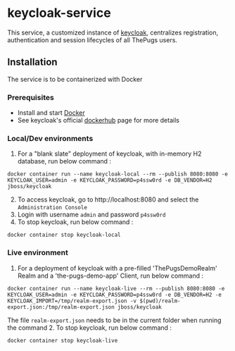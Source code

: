 # keycloak-service

This service, a customized instance of [keycloak](https://www.keycloak.org/), centralizes registration, authentication and session lifecycles of all ThePugs users.

## Installation

The service is to be containerized with Docker

### Prerequisites

- Install and start [Docker](https://store.docker.com/search?type=edition&offering=community)
- See keycloak's official [dockerhub](https://hub.docker.com/r/jboss/keycloak/) page for more details

### Local/Dev environments

1. For a "blank slate" deployment of keycloak, with in-memory H2 database, run below command : 
```shell
docker container run --name keycloak-local --rm --publish 8080:8080 -e KEYCLOAK_USER=admin -e KEYCLOAK_PASSWORD=p4ssw0rd -e DB_VENDOR=H2 jboss/keycloak
```
2. To access keycloak, go to http://localhost:8080 and select the `Administration Console`
3. Login with username `admin` and password `p4ssw0rd`
4. To stop keycloak, run below command :
```shell
docker container stop keycloak-local
```

### Live environment

1. For a deployment of keycloak with a pre-filled 'ThePugsDemoRealm' Realm and a 'the-pugs-demo-app' Client, run below command :
```shell
docker container run --name keycloak-live --rm --publish 8080:8080 -e KEYCLOAK_USER=admin -e KEYCLOAK_PASSWORD=p4ssw0rd -e DB_VENDOR=H2 -e KEYCLOAK_IMPORT=/tmp/realm-export.json -v $(pwd)/realm-export.json:/tmp/realm-export.json jboss/keycloak
```
The file `realm-export.json` needs to be in the current folder when running the command
2. To stop keycloak, run below command :
```shell
docker container stop keycloak-live
```

